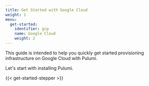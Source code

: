 ```yaml
---
title: Get Started with Google Cloud
weight: 1
menu:
  get-started:
    identifier: gcp
    name: Google Cloud
    weight: 2
---
```


This guide is intended to help you quickly get started provisioning infrastructure on Google Cloud with Pulumi.

<!-- TODO embellish the summary/overview of the guide. -->

Let's start with installing Pulumi.

{{< get-started-stepper >}}
